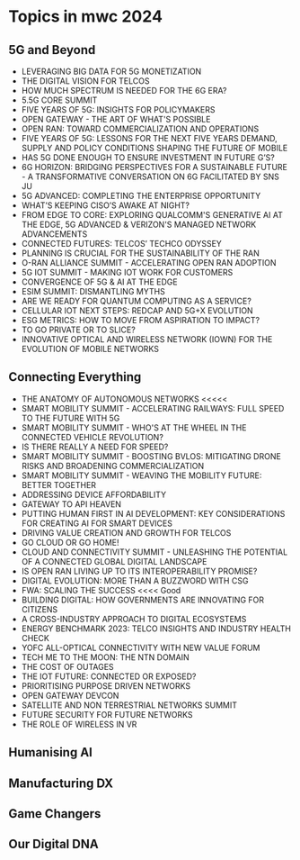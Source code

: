 # Topics in mwc 2024

## 5G and Beyond
* LEVERAGING BIG DATA FOR 5G MONETIZATION
* THE DIGITAL VISION FOR TELCOS
* HOW MUCH SPECTRUM IS NEEDED FOR THE 6G ERA?
* 5.5G CORE SUMMIT
* FIVE YEARS OF 5G: INSIGHTS FOR POLICYMAKERS
* OPEN GATEWAY - THE ART OF WHAT'S POSSIBLE
* OPEN RAN: TOWARD COMMERCIALIZATION AND OPERATIONS
* FIVE YEARS OF 5G: LESSONS FOR THE NEXT FIVE YEARS DEMAND, SUPPLY AND POLICY CONDITIONS SHAPING THE FUTURE OF MOBILE
* HAS 5G DONE ENOUGH TO ENSURE INVESTMENT IN FUTURE G’S?
* 6G HORIZON: BRIDGING PERSPECTIVES FOR A SUSTAINABLE FUTURE - A TRANSFORMATIVE CONVERSATION ON 6G FACILITATED BY SNS JU
* 5G ADVANCED: COMPLETING THE ENTERPRISE OPPORTUNITY
* WHAT’S KEEPING CISO’S AWAKE AT NIGHT?
* FROM EDGE TO CORE: EXPLORING QUALCOMM'S GENERATIVE AI AT THE EDGE, 5G ADVANCED & VERIZON'S MANAGED NETWORK ADVANCEMENTS
* CONNECTED FUTURES: TELCOS’ TECHCO ODYSSEY
* PLANNING IS CRUCIAL FOR THE SUSTAINABILITY OF THE RAN
* O-RAN ALLIANCE SUMMIT - ACCELERATING OPEN RAN ADOPTION
* 5G IOT SUMMIT - MAKING IOT WORK FOR CUSTOMERS
* CONVERGENCE OF 5G & AI AT THE EDGE
* ESIM SUMMIT: DISMANTLING MYTHS
* ARE WE READY FOR QUANTUM COMPUTING AS A SERVICE?
* CELLULAR IOT NEXT STEPS: REDCAP AND 5G+X EVOLUTION
* ESG METRICS: HOW TO MOVE FROM ASPIRATION TO IMPACT?
* TO GO PRIVATE OR TO SLICE?
* INNOVATIVE OPTICAL AND WIRELESS NETWORK (IOWN) FOR THE EVOLUTION OF MOBILE NETWORKS

## Connecting Everything
*  THE ANATOMY OF AUTONOMOUS NETWORKS  <<<<<
*  SMART MOBILITY SUMMIT - ACCELERATING RAILWAYS: FULL SPEED TO THE FUTURE WITH 5G
*  SMART MOBILITY SUMMIT - WHO'S AT THE WHEEL IN THE CONNECTED VEHICLE REVOLUTION?
*  IS THERE REALLY A NEED FOR SPEED?
*  SMART MOBILITY SUMMIT - BOOSTING BVLOS: MITIGATING DRONE RISKS AND BROADENING COMMERCIALIZATION
*  SMART MOBILITY SUMMIT - WEAVING THE MOBILITY FUTURE: BETTER TOGETHER
*  ADDRESSING DEVICE AFFORDABILITY
*  GATEWAY TO API HEAVEN
*  PUTTING HUMAN FIRST IN AI DEVELOPMENT: KEY CONSIDERATIONS FOR CREATING AI FOR SMART DEVICES
*  DRIVING VALUE CREATION AND GROWTH FOR TELCOS
*  GO CLOUD OR GO HOME!
*  CLOUD AND CONNECTIVITY SUMMIT - UNLEASHING THE POTENTIAL OF A CONNECTED GLOBAL DIGITAL LANDSCAPE
*  IS OPEN RAN LIVING UP TO ITS INTEROPERABILITY PROMISE?
*  DIGITAL EVOLUTION: MORE THAN A BUZZWORD WITH CSG
*  FWA: SCALING THE SUCCESS <<<< Good
*  BUILDING DIGITAL: HOW GOVERNMENTS ARE INNOVATING FOR CITIZENS
*  A CROSS-INDUSTRY APPROACH TO DIGITAL ECOSYSTEMS
*  ENERGY BENCHMARK 2023: TELCO INSIGHTS AND INDUSTRY HEALTH CHECK
*  YOFC ALL-OPTICAL CONNECTIVITY WITH NEW VALUE FORUM
*  TECH ME TO THE MOON: THE NTN DOMAIN
*  THE COST OF OUTAGES
*  THE IOT FUTURE: CONNECTED OR EXPOSED?
*  PRIORITISING PURPOSE DRIVEN NETWORKS 
*  OPEN GATEWAY DEVCON
*  SATELLITE AND NON TERRESTRIAL NETWORKS SUMMIT
*  FUTURE SECURITY FOR FUTURE NETWORKS
*  THE ROLE OF WIRELESS IN VR

## Humanising AI

## Manufacturing DX

## Game Changers

## Our Digital DNA
